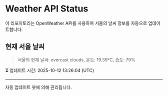 
# Weather API Status

이 리포지토리는 OpenWeather API를 사용하여 서울의 날씨 정보를 자동으로 업데이트합니다.

## 현재 서울 날씨
> 서울의 현재 날씨: overcast clouds, 온도: 19.39°C, 습도: 79%

⏳ 업데이트 시간: 2025-10-12 13:26:04 (UTC)

---
자동 업데이트 봇에 의해 관리됩니다.
